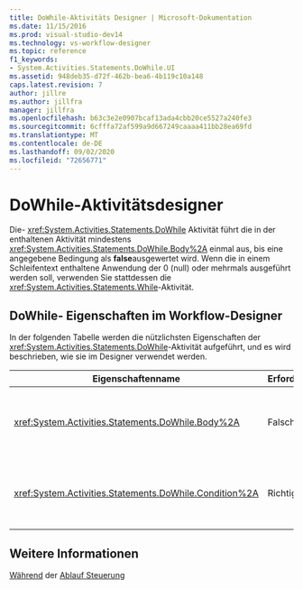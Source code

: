 ```yaml
---
title: DoWhile-Aktivitäts Designer | Microsoft-Dokumentation
ms.date: 11/15/2016
ms.prod: visual-studio-dev14
ms.technology: vs-workflow-designer
ms.topic: reference
f1_keywords:
- System.Activities.Statements.DoWhile.UI
ms.assetid: 948deb35-d72f-462b-bea6-4b119c10a148
caps.latest.revision: 7
author: jillre
ms.author: jillfra
manager: jillfra
ms.openlocfilehash: b63c3e2e0907bcaf13ada4cbb20ce5527a240fe3
ms.sourcegitcommit: 6cfffa72af599a9d667249caaaa411bb28ea69fd
ms.translationtype: MT
ms.contentlocale: de-DE
ms.lasthandoff: 09/02/2020
ms.locfileid: "72656771"
---
```

# <a name="dowhile-activity-designer"></a>DoWhile-Aktivitätsdesigner
Die- <xref:System.Activities.Statements.DoWhile> Aktivität führt die in der enthaltenen Aktivität mindestens <xref:System.Activities.Statements.DoWhile.Body%2A> einmal aus, bis eine angegebene Bedingung als **false**ausgewertet wird. Wenn die in einem Schleifentext enthaltene Anwendung der 0 (null) oder mehrmals ausgeführt werden soll, verwenden Sie stattdessen die <xref:System.Activities.Statements.While>-Aktivität.

## <a name="dowhile-properties-in-the-workflow-designer"></a>DoWhile- Eigenschaften im Workflow-Designer
 In der folgenden Tabelle werden die nützlichsten Eigenschaften der <xref:System.Activities.Statements.DoWhile>-Aktivität aufgeführt, und es wird beschrieben, wie sie im Designer verwendet werden.

|Eigenschaftenname|Erforderlich|Verbrauch|
|-------------------|--------------|-----------|
|<xref:System.Activities.Statements.DoWhile.Body%2A>|Falsch|Die Aktivität, die ausgeführt werden soll, während die Bedingung **true**ist. Um die-Aktivität hinzuzufügen, legen Sie <xref:System.Activities.Statements.DoWhile.Body%2A> eine Aktivität aus der Toolbox in das Feld **Body** mit dem Hinweis Text "Aktivität hier ablegen" des **DoWhile** -Aktivitäts Designers ab.|
|<xref:System.Activities.Statements.DoWhile.Condition%2A>|Richtig|Die Bedingung, die nach jedem Schleifendurchlauf ausgewertet werden soll. Um die festzulegen <xref:System.Activities.Statements.DoWhile.Condition%2A> , geben Sie im [!INCLUDE[vbprvb](../includes/vbprvb-md.md)] Feld **Bedingung** im **DoWhile** -Aktivitäts Designer oder im Eigenschaften Raster einen-Ausdruck ein.|

## <a name="see-also"></a>Weitere Informationen
 [Während](../workflow-designer/while-activity-designer.md) der [Ablauf Steuerung](../workflow-designer/control-flow-activity-designers.md)